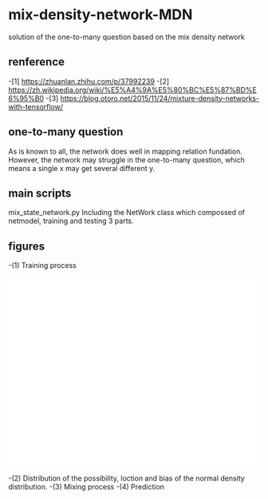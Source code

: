 # mix-density-network-MDN
solution of the one-to-many question based on the mix density network

## renference 
-[1] https://zhuanlan.zhihu.com/p/37992239
-[2] https://zh.wikipedia.org/wiki/%E5%A4%9A%E5%80%BC%E5%87%BD%E6%95%B0
-[3] https://blog.otoro.net/2015/11/24/mixture-density-networks-with-tensorflow/

## one-to-many question
As is known to all, the network does well in mapping relation fundation. However, the network may struggle in the one-to-many question, which means a single x may get several different y.

## main scripts
 mix_state_network.py
 Including the NetWork class which compossed of netmodel, training and testing 3 parts.

## figures
-(1) Training process
 <p align="center">
  <img src="https://github.com/guanshaoheng/mix-density-network-MDN/blob/master/traing_process.svg"/>
 </p>
-(2) Distribution of the possibility, loction and bias of the normal density distribution.
-(3) Mixing process
-(4) Prediction
